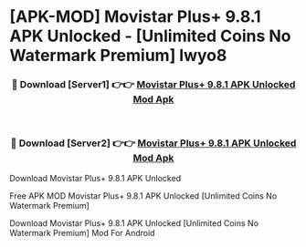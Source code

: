 # [APK-MOD] Movistar Plus+ 9.8.1 APK Unlocked - [Unlimited Coins No Watermark Premium] lwyo8



<div align="center">
<h3>🔴 Download [Server1] 👉👉 <a href="https://momento.my/?title=Movistar_Plus+_9.8.1_APK_Unlocked">Movistar Plus+ 9.8.1 APK Unlocked Mod Apk</a></h3><br>

<h3>🔴 Download [Server2] 👉👉 <a href="https://momento.my/?title=Movistar_Plus+_9.8.1_APK_Unlocked">Movistar Plus+ 9.8.1 APK Unlocked Mod Apk</a></h3>
</div>



Download Movistar Plus+ 9.8.1 APK Unlocked 

Free APK MOD Movistar Plus+ 9.8.1 APK Unlocked [Unlimited Coins No Watermark Premium]

Download Movistar Plus+ 9.8.1 APK Unlocked [Unlimited Coins No Watermark Premium] Mod For Android
